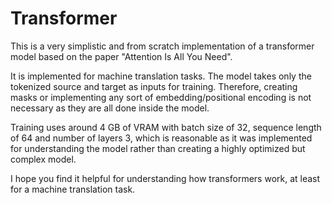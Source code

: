 # Transformer
This is a very simplistic and from scratch implementation of a transformer model based on the paper "Attention Is All You Need".

It is implemented for machine translation tasks. The model takes only the tokenized source and target as inputs for training. Therefore, creating masks or implementing any sort of embedding/positional encoding is not necessary as they are all done inside the model.

Training uses around 4 GB of VRAM with batch size of 32, sequence length of 64 and number of layers 3, which is reasonable as it was implemented for understanding the model rather than creating a highly optimized but complex model.

I hope you find it helpful for understanding how transformers work, at least for a machine translation task.
